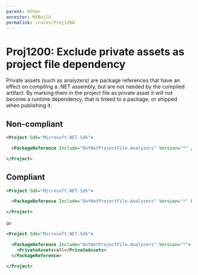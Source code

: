 ```yaml
---
parent: Other
ancestor: MSBuild
permalink: /rules/Proj1200
---
```


# Proj1200: Exclude private assets as project file dependency
Private assets (such as analyzers) are package references that have an effect
on compiling a .NET assembly, but are not needed by the compiled artifact. By
marking them in the project file as private asset it will not become a runtime
dependency, that is linked to a package, or shipped when publishing it.

## Non-compliant
``` xml
<Project Sdk="Microsoft.NET.Sdk">

  <PackageReference Include="DotNetProjectFile.Analyzers" Version="*" />

</Project>
```

## Compliant
``` xml
<Project Sdk="Microsoft.NET.Sdk">

  <PackageReference Include="DotNetProjectFile.Analyzers" Version="*" PrivateAssets="all" />

</Project>
```

or

``` xml
<Project Sdk="Microsoft.NET.Sdk">

  <PackageReference Include="DotNetProjectFile.Analyzers" Version="*">
    <PrivateAssets>all</PrivateAssets>
  </PackageReference>

</Project>
```
